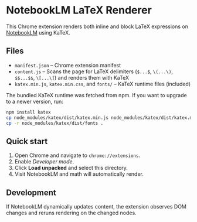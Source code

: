 # NotebookLM LaTeX Renderer

This Chrome extension renders both inline and block LaTeX expressions on [NotebookLM](https://notebooklm.google.com/) using KaTeX.

## Files

- `manifest.json` – Chrome extension manifest
- `content.js` – Scans the page for LaTeX delimiters (`$...$`, `\(...\)`, `$$...$$`, `\[...\]`) and renders them with KaTeX
- `katex.min.js`, `katex.min.css`, and `fonts/` – KaTeX runtime files (included)

The bundled KaTeX runtime was fetched from npm. If you want to upgrade to a newer version, run:

```bash
npm install katex
cp node_modules/katex/dist/katex.min.js node_modules/katex/dist/katex.min.css -t .
cp -r node_modules/katex/dist/fonts .
```

## Quick start

1. Open Chrome and navigate to `chrome://extensions`.
2. Enable *Developer mode*.
3. Click **Load unpacked** and select this directory.
4. Visit NotebookLM and math will automatically render.

## Development

If NotebookLM dynamically updates content, the extension observes DOM changes and reruns rendering on the changed nodes.
